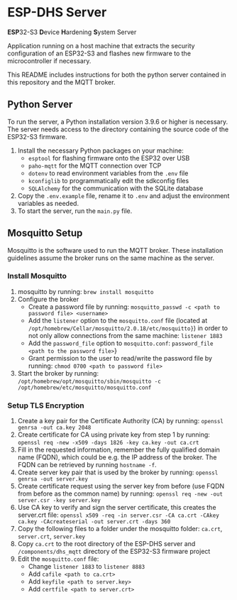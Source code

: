 # ESP-DHS Server

**ESP**32-S3 **D**evice **H**ardening **S**ystem Server

Application running on a host machine that extracts the security configuration of an ESP32-S3 and flashes new firmware to the microcontroller if necessary.

This README includes instructions for both the python server contained in this repository and the MQTT broker.

## Python Server

To run the server, a Python installation version 3.9.6 or higher is necessary. The server needs access to the directory containing the source code of the ESP32-S3 firmware.

1. Install the necessary Python packages on your machine:
    - `esptool` for flashing firmware onto the ESP32 over USB
    - `paho-mqtt` for the MQTT connection over TCP
    - `dotenv` to read environment variables from the `.env` file
    - `kconfiglib` to programmatically edit the sdkconfig files
    - `SQLAlchemy` for the communication with the SQLite database
2. Copy the `.env.example` file, rename it to `.env` and adjust the environment variables as needed.
3. To start the server, run the `main.py` file.

## Mosquitto Setup

Mosquitto is the software used to run the MQTT broker. These installation guidelines assume the broker runs on the same machine as the server.

### Install Mosquitto


1. mosquitto by running: `brew install mosquitto` 
2. Configure the broker
    - Create a password file by running: `mosquitto_passwd -c <path to password file> <username>`
    - Add the `listener` option to the `mosquitto.conf` file  (located at `/opt/homebrew/Cellar/mosquitto/2.0.18/etc/mosquitto}`) in order to not only allow connections from the same machine: `listener 1883`
    - Add the `password_file` option to `mosquitto.conf`: `password_file <path to the password file>`}
    - Grant permission to the user to read/write the password file by running: `chmod 0700 <path to password file>`
3. Start the broker by running: `/opt/homebrew/opt/mosquitto/sbin/mosquitto -c /opt/homebrew/etc/mosquitto/mosquitto.conf`

### Setup TLS Encryption

1. Create a key pair for the Certificate Authority (CA) by running: `openssl genrsa -out ca.key 2048`
2. Create certificate for CA using private key from step 1 by running: `openssl req -new -x509 -days 1826 -key ca.key -out ca.crt`
3. Fill in the requested information, remember the fully qualified domain name (FQDN), which could be e.g. the IP address of the broker. The FQDN can be retrieved by running `hostname -f`.
4. Create server key pair that is used by the broker by running: `openssl genrsa -out server.key`
5. Create certificate request using the server key from before (use FQDN from before as the common name) by running: `openssl req -new -out server.csr -key server.key`
6. Use CA key to verify and sign the server certificate, this creates the server.crt file: `openssl x509 -req -in server.csr -CA ca.crt -CAkey ca.key -CAcreateserial -out server.crt -days 360`
7. Copy the following files to a folder under the mosquitto folder: `ca.crt`, `server.crt`, `server.key`
8. Copy `ca.crt` to the root directory of the ESP-DHS server and `/components/dhs_mqtt` directory of the ESP32-S3 firmware project
9. Edit the `mosquitto.conf` file:
    - Change `listener 1883` to `listener 8883`
    - Add `cafile <path to ca.crt>`
    - Add `keyfile <path to server.key>`
    - Add `certfile <path to server.crt>`